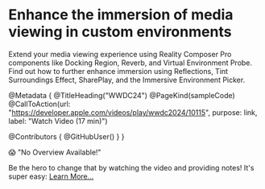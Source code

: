 # Enhance the immersion of media viewing in custom environments

Extend your media viewing experience using Reality Composer Pro components like Docking Region, Reverb, and Virtual Environment Probe. Find out how to further enhance immersion using Reflections, Tint Surroundings Effect, SharePlay, and the Immersive Environment Picker.

@Metadata {
   @TitleHeading("WWDC24")
   @PageKind(sampleCode)
   @CallToAction(url: "https://developer.apple.com/videos/play/wwdc2024/10115", purpose: link, label: "Watch Video (17 min)")

   @Contributors {
      @GitHubUser(<replace this with your GitHub handle>)
   }
}

😱 "No Overview Available!"

Be the hero to change that by watching the video and providing notes! It's super easy:
 [Learn More…](https://wwdcnotes.com/documentation/wwdcnotes/contributing)
